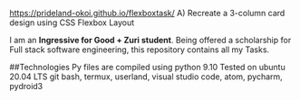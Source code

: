 https://prideland-okoi.github.io/flexboxtask/ A) Recreate a 3-column card design using CSS Flexbox Layout

I am an **Ingressive for Good + Zuri student**. Being offered a scholarship for Full stack software engineering, this repository contains all my Tasks.

##Technologies
Py files are compiled using python 9.10
Tested on ubuntu 20.04 LTS
git bash, termux, userland, visual studio code, atom, pycharm, pydroid3
